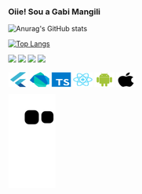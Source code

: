 ### Oiie! Sou a Gabi Mangili

<!--
**GabiMangili/GabiMangili** is a ✨ _special_ ✨ repository because its `README.md` (this file) appears on your GitHub profile.

Here are some ideas to get you started:

- Estou trabalhando com Flutter
- Interessada em front, back, tudo!
- 👯 I’m looking to collaborate on ...
- 🤔 I’m looking for help with ...
- 💬 Ask me about ...
- 📫 How to reach me: ...
- 😄 Pronouns: ...
- ⚡ Fun fact: ...

<div align="center">
  <a href="https://github.com/GabiMangili">
  <img height="180em" src="https://github-readme-stats.vercel.app/api?username=GabiMangili&show_icons=true&theme=react&include_all_commits=true&count_private=true"/>
</div>

<picture>
  <source media="(prefers-color-scheme: dark)" srcset="github-snake-dark.svg" />
  <source media="(prefers-color-scheme: light)" srcset="github-snake.svg" />
  <img alt="github-snake" src="github-snake.svg" />
</picture>
-->

![Anurag's GitHub stats](https://github-readme-stats.vercel.app/api?username=GabiMangili&show_icons=true&theme=radical)

[![Top Langs](https://github-readme-stats.vercel.app/api/top-langs/?username=GabiMangili&layout=donut&theme=radical)](https://github.com/GabiMangili/github-readme-stats)

<div align="left">
  <a href="https://www.instagram.com/gabi_mangili/" target="_blank"><img src="https://img.shields.io/badge/-Instagram-%23E4405F?style=for-the-badge&logo=instagram&logoColor=white" target="_blank"></a>
  <a href = "mailto:gabrielamangilis@gmail.com"><img src="https://img.shields.io/badge/Gmail-D14836?style=for-the-badge&logo=gmail&logoColor=white" target="_blank"></a>
  <a href="https://www.linkedin.com/in/gabriela-mangili-simoes/" target="_blank"><img src="https://img.shields.io/badge/-LinkedIn-%230077B5?style=for-the-badge&logo=linkedin&logoColor=white" target="_blank"></a> 
   <a href="https://stackoverflow.com/users/17863939/gabi-mangili" target="_blank"><img src="https://img.shields.io/badge/Stack_Overflow-FE7A16?style=for-the-badge&logo=stack-overflow&logoColor=white" target="_blank"></a> 
 </a>
</div>

<div style="display: inline_block"><br>
  <img align="center" alt="Rafa-React" height="30" width="40" src="https://raw.githubusercontent.com/devicons/devicon/master/icons/flutter/flutter-original.svg">
  <img align="center" alt="Rafa-React" height="30" width="40" src="https://raw.githubusercontent.com/devicons/devicon/master/icons/dart/dart-original.svg">
  <img align="center" alt="Rafa-Ts" height="30" width="40" src="https://raw.githubusercontent.com/devicons/devicon/master/icons/typescript/typescript-plain.svg">
  <img align="center" alt="Rafa-React" height="30" width="40" src="https://raw.githubusercontent.com/devicons/devicon/master/icons/react/react-original.svg">
  <img align="center" alt="Rafa-React" height="30" width="40" src="https://raw.githubusercontent.com/devicons/devicon/master/icons/android/android-original.svg">
  <img align="center" alt="Rafa-React" height="30" width="40" src="https://raw.githubusercontent.com/devicons/devicon/master/icons/apple/apple-original.svg">
</div>

![snake gif](https://github.com/GabiMangili/GabiMangili/blob/output/github-contribution-grid-snake.svg)

<!--
![snake gif](https://github.com/GabiMangili/GabiMangili/blob/output/github-contribution-grid-snake.svg)

<div align="center">
  <a href="https://github.com/GabiMangili">
  <img align="center" src="https://github-readme-stats.vercel.app/api/wakatime?username=@GabiMangili">
</div>
-->
